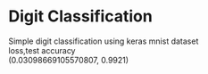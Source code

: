 # Digit Classification
Simple digit classification using keras mnist dataset <br>
loss,test accuracy <br>
(0.03098669105570807, 0.9921)
